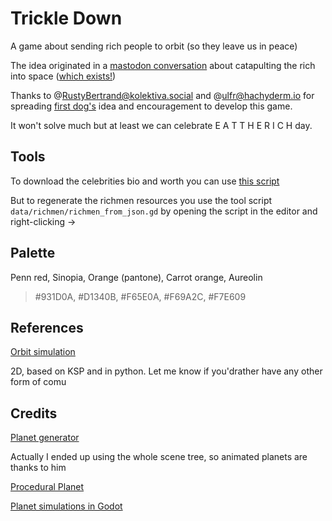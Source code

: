 # Trickle Down

A game about sending rich people to orbit (so they leave us in peace)

The idea originated in a [mastodon conversation](https://mastodont.cat/@quimnuss/113362840520209841)
about catapulting the rich into space
([which exists!](https://cybernews.com/tech/silicon-valley-spinlaunch-catapult-satellites))

Thanks to @RustyBertrand@kolektiva.social and @ulfr@hachyderm.io for spreading
[first dog's](https://firstdogonthemoon.com.au/) idea and encouragement to develop this game.

It won't solve much but at least we can celebrate E A T T H E R I C H day.

## Tools

To download the celebrities bio and worth
you can use [this script](https://gist.github.com/quimnuss/8edb6b167a1ce2ad60ce2f81195708d2)

But to regenerate the richmen resources you use the tool script `data/richmen/richmen_from_json.gd`
by opening the script in the editor and right-clicking -> 

## Palette

Penn red, Sinopia, Orange (pantone), Carrot orange, Aureolin
> #931D0A, #D1340B, #F65E0A, #F69A2C, #F7E609

## References

[Orbit simulation](https://github.com/Electrollama/OrbitSim/tree/master)

2D, based on KSP and in python.
 Let me know if you'drather have any other form of comu

## Credits

[Planet generator](https://github.com/Deep-Fold/PixelPlanets)

Actually I ended up using the whole scene tree, so animated planets are thanks to him

[Procedural Planet](https://www.youtube.com/watch?v=dzcFB_9xHtg)

[Planet simulations in Godot](https://github.com/ThePathfindersCodex)
